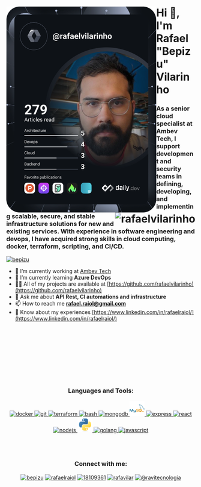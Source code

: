 <div align="left">
  <a href="https://app.daily.dev/rafaelvilarinho">
    <img align="left" src="https://github.com/rafaelvilarinho/rafaelvilarinho/blob/main/devcard.svg" width="400" alt="Rafael Vilarinho's Dev Card"/>
  </a>

  <p align="right">
  <h1 align="left">
    Hi 👋, I'm Rafael "Bepizu" Vilarinho
    <img
      align="right"
      src="https://komarev.com/ghpvc/?username=rafaelvilarinho&label=Profile%20views&color=0e75b6&style=flat"
      alt="rafaelvilarinho"
    />
  </h1>

  <h3 align="left">
    As a senior cloud specialist at Ambev Tech, I support development and security teams in defining, developing, and implementing scalable, secure, and stable infrastructure solutions for new and existing services. With experience in software engineering and devops, I have acquired strong skills in cloud computing, docker, terraform, scripting, and CI/CD.
  </h3>

  <a href="https://bsky.app/bepizu.com..br" target="blank"><img
      src="https://img.shields.io/twitter/follow/bepizu?logo=twitter&style=for-the-badge"
      alt="bepizu" /></a>
  </p>
  
  - 🔭 I’m currently working at [Ambev Tech](https://ambevtech.com.br/) 
  - 🌱 I’m currently learning **Azure DevOps**
  - 👨‍💻 All of my projects are available at [https://github.com/rafaelvilarinho](https://github.com/rafaelvilarinho)
  - 💬 Ask me about **API Rest, CI automations and infrastructure**
  - 📫 How to reach me **rafael.raiol@gmail.com**
  - 📄 Know about my experiences [https://www.linkedin.com/in/rafaelraiol/](https://www.linkedin.com/in/rafaelraiol/)

</div>

<br/><br/><br/><br/><br/><br/><br/><br/>
  
<h3 align="center">Languages and Tools:</h3>
<p align="center">
<a href="https://www.docker.com/" target="_blank" rel="noreferrer">
  <img
    src="https://www.vectorlogo.zone/logos/docker/docker-icon.svg"
    alt="docker"
    width="40"
    height="40"
  />
</a>
<a href="https://git-scm.com/" target="_blank" rel="noreferrer">
  <img
    src="https://www.vectorlogo.zone/logos/git-scm/git-scm-icon.svg"
    alt="git"
    width="40"
    height="40"
  />
</a>
<a href="https://terraform.io" target="_blank" rel="noreferrer">
  <img
    src="https://www.vectorlogo.zone/logos/terraformio/terraformio-icon.svg"
    alt="terraform"
    width="40"
    height="40"
  />
</a>
<a href="https://www.gnu.org/software/bash/" target="_blank" rel="noreferrer">
  <img
    src="https://www.vectorlogo.zone/logos/gnu_bash/gnu_bash-icon.svg"
    alt="bash"
    width="40"
    height="40"
  />
</a>
<a href="https://www.mongodb.com" target="_blank" rel="noreferrer">
  <img
    src="https://www.vectorlogo.zone/logos/mongodb/mongodb-icon.svg"
    alt="mongodb"
    width="40"
    height="40"
  />
</a>
<a href="https://www.mysql.com/" target="_blank" rel="noreferrer">
  <img
    src="https://raw.githubusercontent.com/devicons/devicon/master/icons/mysql/mysql-original-wordmark.svg"
    alt="mysql"
    width="40"
    height="40"
  />
</a>
<a href="https://expressjs.com/" target="_blank" rel="noreferrer">
  <img
    src="https://www.vectorlogo.zone/logos/expressjs/expressjs-icon.svg"
    alt="express"
    width="40"
    height="40"
  />
</a>
<a href="https://reactjs.org/" target="_blank" rel="noreferrer">
  <img
    src="https://www.vectorlogo.zone/logos/reactjs/reactjs-icon.svg"
    alt="react"
    width="40"
    height="40"
  />
</a>
<a href="https://nodejs.org" target="_blank" rel="noreferrer">
  <img
    src="https://www.vectorlogo.zone/logos/nodejs/nodejs-icon.svg"
    alt="nodejs"
    width="40"
    height="40"
  />
</a>
<a href="https://www.python.org" target="_blank" rel="noreferrer">
  <img
    src="https://raw.githubusercontent.com/devicons/devicon/master/icons/python/python-original.svg"
    alt="python"
    width="40"
    height="40"
  />
</a>
<a href="https://www.go.dev" target="_blank" rel="noreferrer">
  <img
    src="https://www.vectorlogo.zone/logos/golang/golang-icon.svg"
    alt="golang"
    width="40"
    height="40"
  />
</a>
<a href="https://developer.mozilla.org/en-US/docs/Web/JavaScript" target="_blank" rel="noreferrer">
  <img
    src="https://www.vectorlogo.zone/logos/javascript/javascript-icon.svg"
    alt="javascript"
    width="40"
    height="40"
  />
</a>
</p>

<br/><br/>

<h3 align="center">Connect with me:</h3>
<p align="center">
<a href="https://twitter.com/bepizu" target="blank"><img
    align="center"
    src="https://raw.githubusercontent.com/rahuldkjain/github-profile-readme-generator/master/src/images/icons/Social/twitter.svg"
    alt="bepizu"
    height="30"
    width="40"
/></a>
<a href="https://linkedin.com/in/rafaelraiol" target="blank"
  ><img
    align="center"
    src="https://raw.githubusercontent.com/rahuldkjain/github-profile-readme-generator/master/src/images/icons/Social/linked-in-alt.svg"
    alt="rafaelraiol"
    height="30"
    width="40"
/></a>
<a
  href="https://stackoverflow.com/users/12259650/rafael-vilarinho"
  target="blank"
  ><img
    align="center"
    src="https://raw.githubusercontent.com/rahuldkjain/github-profile-readme-generator/master/src/images/icons/Social/stack-overflow.svg"
    alt="18109361"
    height="30"
    width="40"
/></a>
<a href="https://instagram.com/rafavilar" target="blank"
  ><img
    align="center"
    src="https://raw.githubusercontent.com/rahuldkjain/github-profile-readme-generator/master/src/images/icons/Social/instagram.svg"
    alt="rafavilar"
    height="30"
    width="40"
/></a>
<a href="https://hashnode.com/@ravitecnologia" target="blank"
  ><img
    align="center"
    src="https://raw.githubusercontent.com/rahuldkjain/github-profile-readme-generator/master/src/images/icons/Social/hashnode.svg"
    alt="@ravitecnologia"
    height="30"
    width="40"
/></a>
</p>
